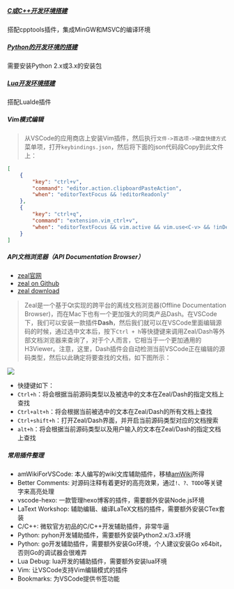 ##### [C或C++开发环境搭建](?file=002-开发爪印/03-外功修炼/01-编程语言学习/01-C++/02-C或C++开发环境搭建 "C或C++开发环境搭建")
搭配cpptools插件，集成MinGW和MSVC的编译环境
##### [Python的开发环境的搭建](?file=002-开发爪印/03-外功修炼/01-编程语言学习/04-Python/01-Python的开发环境的搭建 "Python的开发环境的搭建")
需要安装Python 2.x或3.x的安装包
##### [Lua开发环境搭建](?file=002-开发爪印/03-外功修炼/01-编程语言学习/03-Lua/01-Lua开发环境搭建 "Lua开发环境搭建")
搭配LuaIde插件
##### Vim模式编辑
>从VSCode的应用商店上安装Vim插件，然后执行`文件->首选项->键盘快捷方式`菜单项，打开`keybindings.json`，然后将下面的json代码段Copy到此文件上：

```json
[
    {
        "key": "ctrl+v",
        "command": "editor.action.clipboardPasteAction",
        "when": "editorTextFocus && !editorReadonly"
    },
    {
        "key": "ctrl+q",
        "command": "extension.vim_ctrl+v",
        "when": "editorTextFocus && vim.active && vim.use<C-v> && !inDebugRepl && vim.mode != 'Insert'"
    }
]
```

##### API文档浏览器（API Documentation Browser）
 - [zeal官网](https://zealdocs.org/)
 - [zeal on Github](https://github.com/zealdocs/zeal)
 - [zeal download](https://zealdocs.org/download.html)

>Zeal是一个基于Qt实现的跨平台的离线文档浏览器(Offline Documentation Browser)，而在Mac下也有一个更加强大的同类产品Dash。在VSCode下，我们可以安装一款插件**Dash**，然后我们就可以在VSCode里面编辑源码的时候，通过选中文本后，按下`Ctrl + h`等快捷键来调用Zeal/Dash等外部文档浏览器来查询了，对于个人而言，它相当于一个更加通用的H3Viewer。注意，这里，Dash插件会自动检测当前VSCode正在编辑的源码类型，然后以此确定将要查找的文档，如下图所示：

![](assets/004/02/03/02/03-1517909116000.gif)

 - 快捷键如下：
  - `Ctrl+h`：将会根据当前源码类型以及被选中的文本在Zeal/Dash的指定文档上查找
  - `Ctrl+alt+h`：将会根据当前被选中的文本在Zeal/Dash的所有文档上查找
  - `Ctrl+shift+h`：打开Zeal/Dash界面，并开启当前源码类型对应的文档搜索
  - `alt+h`：将会根据当前源码类型以及用户输入的文本在Zeal/Dash的指定文档上查找

##### 常用插件整理
 - amWikiForVSCode: 本人编写的wiki文库辅助插件，移植[amWiki](https://github.com/TevinLi/amWiki)所得
 - Better Comments: 对源码注释有着更好的高亮效果，通过`!、?、TODO`等关键字来高亮处理
 - vscode-hexo: 一款管理hexo博客的插件，需要额外安装Node.js环境
 - LaText Workshop: 辅助编辑、编译LaTeX文档的插件，需要额外安装CTex套装
 - C/C++: 微软官方初品的C/C++开发辅助插件，非常牛逼
 - Python: pyhon开发辅助插件，需要额外安装Python2.x/3.x环境
 - Python: go开发辅助插件，需要额外安装Go环境，个人建议安装Go x64bit，否则Go的调试器会很难弄
 - Lua Debug: lua开发的辅助插件，需要额外安装lua环境 
 - Vim: 让VSCode支持Vim编辑模式的插件
 - Bookmarks: 为VSCode提供书签功能